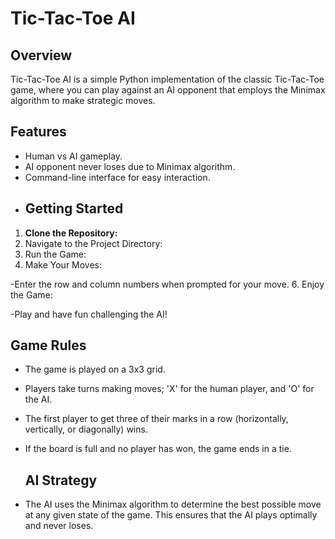 # Tic-Tac-Toe AI

## Overview

Tic-Tac-Toe AI is a simple Python implementation of the classic Tic-Tac-Toe game, where you can play against an AI opponent that employs the Minimax algorithm to make strategic moves.

## Features

- Human vs AI gameplay.
- AI opponent never loses due to Minimax algorithm.
- Command-line interface for easy interaction.
- 
  ## Getting Started

1. **Clone the Repository:**
2. Navigate to the Project Directory:
3. Run the Game:
4. Make Your Moves:

-Enter the row and column numbers when prompted for your move.
6. Enjoy the Game:

-Play and have fun challenging the AI!

## Game Rules
- The game is played on a 3x3 grid.
- Players take turns making moves; 'X' for the human player, and 'O' for the AI.
- The first player to get three of their marks in a row (horizontally, vertically, or diagonally) wins.
- If the board is full and no player has won, the game ends in a tie.

  ## AI Strategy
- The AI uses the Minimax algorithm to determine the best possible move at any given state of the game. This ensures that the AI plays optimally and never loses.

